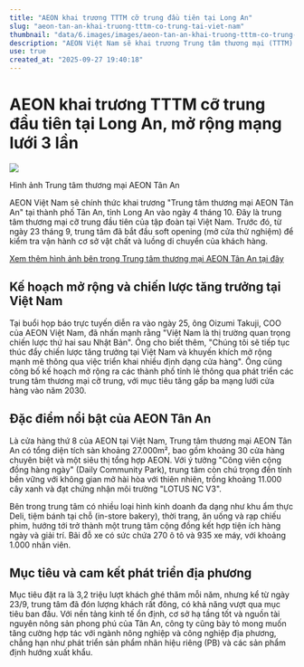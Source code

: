 ```yaml
---
title: "AEON khai trương TTTM cỡ trung đầu tiên tại Long An"
slug: "aeon-tan-an-khai-truong-tttm-co-trung-tai-viet-nam"
thumbnail: "data/6.images/images/aeon-tan-an-khai-truong-tttm-co-trung-tai-viet-nam.webp"
description: "AEON Việt Nam sẽ khai trương Trung tâm thương mại (TTTM) Tân An tại tỉnh Long An vào ngày 4/10, đánh dấu sự ra mắt TTTM cỡ trung đầu tiên của tập đoàn tại Việt Nam. Đây là bước đi chiến lược nhằm mở rộng hoạt động ra các tỉnh thành, hướng tới mục tiêu tăng gấp ba số lượng cửa hàng vào năm 2030."
use: true
created_at: "2025-09-27 19:40:18"
---
```


# AEON khai trương TTTM cỡ trung đầu tiên tại Long An, mở rộng mạng lưới 3 lần

![](/images/20250927-00010003-shokuhin-000-1-view.webp)

Hình ảnh Trung tâm thương mại AEON Tân An

AEON Việt Nam sẽ chính thức khai trương "Trung tâm thương mại AEON Tân An" tại thành phố Tân An, tỉnh Long An vào ngày 4 tháng 10. Đây là trung tâm thương mại cỡ trung đầu tiên của tập đoàn tại Việt Nam. Trước đó, từ ngày 23 tháng 9, trung tâm đã bắt đầu soft opening (mở cửa thử nghiệm) để kiểm tra vận hành cơ sở vật chất và luồng di chuyển của khách hàng.

[Xem thêm hình ảnh bên trong Trung tâm thương mại AEON Tân An tại đây](https://shokuhin.net/131434/2025/09/27/%E3%82%AE%E3%83%A3%E3%83%A9%E3%83%AA%E3%83%BC/)

## Kế hoạch mở rộng và chiến lược tăng trưởng tại Việt Nam

Tại buổi họp báo trực tuyến diễn ra vào ngày 25, ông Oizumi Takuji, COO của AEON Việt Nam, đã nhấn mạnh rằng "Việt Nam là thị trường quan trọng chiến lược thứ hai sau Nhật Bản". Ông cho biết thêm, "Chúng tôi sẽ tiếp tục thúc đẩy chiến lược tăng trưởng tại Việt Nam và khuyến khích mở rộng mạnh mẽ thông qua việc triển khai nhiều định dạng cửa hàng". Ông cũng công bố kế hoạch mở rộng ra các thành phố tỉnh lẻ thông qua phát triển các trung tâm thương mại cỡ trung, với mục tiêu tăng gấp ba mạng lưới cửa hàng vào năm 2030.

## Đặc điểm nổi bật của AEON Tân An

Là cửa hàng thứ 8 của AEON tại Việt Nam, Trung tâm thương mại AEON Tân An có tổng diện tích sàn khoảng 27.000m², bao gồm khoảng 30 cửa hàng chuyên biệt và một siêu thị tổng hợp AEON. Với ý tưởng "Công viên cộng đồng hàng ngày" (Daily Community Park), trung tâm còn chú trọng đến tính bền vững với không gian mở hài hòa với thiên nhiên, trồng khoảng 11.000 cây xanh và đạt chứng nhận môi trường "LOTUS NC V3".

Bên trong trung tâm có nhiều loại hình kinh doanh đa dạng như khu ẩm thực Deli, tiệm bánh tại chỗ (in-store bakery), thời trang, ăn uống và rạp chiếu phim, hướng tới trở thành một trung tâm cộng đồng kết hợp tiện ích hàng ngày và giải trí. Bãi đỗ xe có sức chứa 270 ô tô và 935 xe máy, với khoảng 1.000 nhân viên.

## Mục tiêu và cam kết phát triển địa phương

Mục tiêu đặt ra là 3,2 triệu lượt khách ghé thăm mỗi năm, nhưng kể từ ngày 23/9, trung tâm đã đón lượng khách rất đông, có khả năng vượt qua mục tiêu ban đầu. Với nền tảng kinh tế ổn định, cơ sở hạ tầng tốt và nguồn tài nguyên nông sản phong phú của Tân An, công ty cũng bày tỏ mong muốn tăng cường hợp tác với ngành nông nghiệp và công nghiệp địa phương, chẳng hạn như phát triển sản phẩm nhãn hiệu riêng (PB) và các sản phẩm định hướng xuất khẩu.